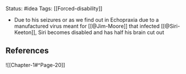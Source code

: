 Status: #idea
Tags: [[Forced-disability]]

* Due to his seizures or as we find out in Echopraxia due to a manufactured virus meant for [[@Jim-Moore]] that infected [[@Siri-Keeton]], Siri becomes disabled and has half his brain cut out

## References

![[Chapter-1#^Page-20]]